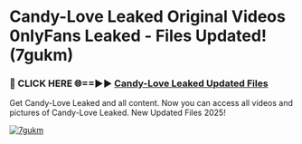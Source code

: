 # Candy-Love Leaked Original Videos 0nlyFans Leaked - Files Updated! (7gukm)

<h3>🔴 CLICK HERE 🌐==►► <a href="https://tinyurl.com/ehrbuxhb" rel="nofollow">Candy-Love Leaked Updated Files</a></h3>

Get Candy-Love Leaked and all content. Now you can access all videos and pictures of Candy-Love Leaked. New Updated Files 2025!

[![7gukm](https://i.imgur.com/lVYEuWS.gif)](https://tinyurl.com/ehrbuxhb)
